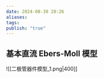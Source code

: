```yaml
---
date: 2024-08-30 20:26
aliases: 
tags: 
publish: "true"
---
```

## 基本直流 Ebers-Moll 模型 

![[二极管器件模型_1.png|400]]

